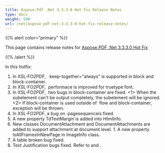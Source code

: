 ```yaml
---
title: Aspose.Pdf .Net 3.3.3.0 Hot Fix Release Notes
type: docs
weight: 590
url: /net/aspose-pdf-net-3-3-3-0-hot-fix-release-notes/
---
```


{{% alert color="primary" %}}

This page contains release notes for [Aspose.PDF .Net 3.3.3.0 Hot Fix](http://www.aspose.com/downloads/pdf/net/new-releases/aspose.pdf-.net-3.3.3.0-hot-fix/)

{{% /alert %}} 

In this hotfix:

1. In XSL-FO2PDF,   keep-together="always" is supported in block and block-container. 
1. In XSL-FO2PDF,  performace is improved for truetype font.
1. In XSL-FO2PDF,  two bugs in block-container are fixed. <1> When the subelement can't be output completely, the subelement will be ignored. <2> If block-container is used outside of  flow and block-container, exception will be thrown.
1. In XSL-FO2PDF, a bug on  pagesequenceis fixed.
1. A new property TdTextMargin is added into HtmlInfo.
1. New classes DocumentAttachment and DocumentAttachments are added to support attachment at document level.
1. A new property IsAllFramesInNewPage in ImageInfo class.
1. A table broken bug fixed.
1. Text Justification bugs fixed. Refer to and .
